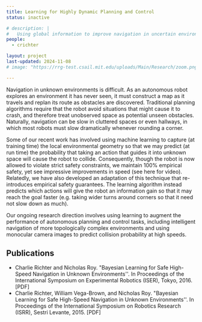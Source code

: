 ```yaml
---
title: Learning for Highly Dynamic Planning and Control
status: inactive

# description: |
#   Using global information to improve navigation in uncertain environments.
people:
  - crichter

layout: project
last-updated: 2024-11-08
# image: "https://rrg-test.csail.mit.edu/uploads/Main/Research/zoom.png"

---
```

Navigation in unknown environments is difficult. As an autonomous robot explores an environment it has never seen, it must construct a map as it travels and replan its route as obstacles are discovered. Traditional planning algorithms require that the robot avoid situations that might cause it to crash, and therefore treat unobserved space as potential unseen obstacles. Naturally, navigation can be slow in cluttered spaces or even hallways, in which most robots must slow dramatically whenever rounding a corner.

Some of our recent work has involved using machine learning to capture (at training time) the local environmental geometry so that we may predict (at run time) the probability that taking an action that guides it into unknown space will cause the robot to collide. Consequently, though the robot is now allowed to violate strict safety constraints, we maintain 100% empirical safety, yet see impressive improvements in speed (see here for video). Relatedly, we have also developed an adaptation of this technique that re-introduces empirical safety guarantees. The learning algorithm instead predicts which actions will give the robot an information gain so that it may reach the goal faster (e.g. taking wider turns around corners so that it need not slow down as much).

Our ongoing research direction involves using learning to augment the performance of autonomous planning and control tasks, including intelligent navigation of more topologically complex environments and using monocular camera images to predict collision probability at high speeds.

## Publications
- Charlie Richter and Nicholas Roy. "Bayesian Learning for Safe High-Speed Navigation in Unknown Environments''. In Proceedings of the International Symposium on Experimental Robotics (ISER), Tokyo, 2016. [PDF]
- Charlie Richter, William Vega-Brown, and Nicholas Roy. "Bayesian Learning for Safe High-Speed Navigation in Unknown Environments''. In Proceedings of the International Symposium on Robotics Research (ISRR), Sestri Levante, 2015. [PDF]
